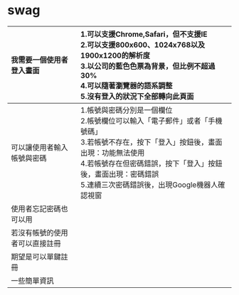 # swag

|我需要一個使用者登入畫面|1.可以支援Chrome,Safari，但不支援IE<br>2.可以支援800x600、1024x768以及1900x1200的解析度<br>3.以公司的藍色色票為背景，但比例不超過30%<br>4.可以隨著瀏覽器的語系調整<br>5.沒有登入的狀況下全部轉向此頁面|
|:---|:---|
|可以讓使用者輸入帳號與密碼|1.帳號與密碼分別是一個欄位<br>2.帳號欄位可以輸入「電子郵件」或者「手機號碼」<br>3.若帳號不存在，按下「登入」按鈕後，畫面出現：功能無法使用<br>4.若帳號存在但密碼錯誤，按下「登入」按鈕後，畫面出現：密碼錯誤<br>5.連續三次密碼錯誤後，出現Google機器人確認視窗|
|使用者忘記密碼也可以用|   |
|若沒有帳號的使用者可以直接註冊|   |
|期望是可以單鍵註冊|   |
|一些簡單資訊|   |
